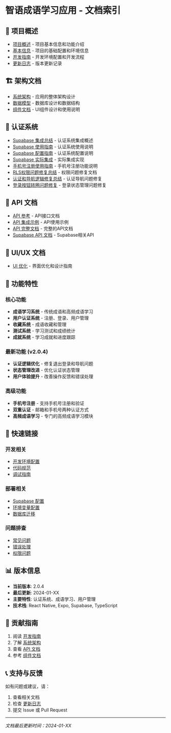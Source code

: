 # 智语成语学习应用 - 文档索引

## 📖 项目概述
- [项目概述](./project-overview.md) - 项目基本信息和功能介绍
- [基本信息](./基本信息.md) - 项目的基础配置和环境信息
- [开发指南](./development-guide.md) - 开发环境配置和开发流程
- [更新日志](./changelog.md) - 版本更新记录

## 🏗️ 架构文档
- [系统架构](./architecture.md) - 应用的整体架构设计
- [数据模型](./data-model.md) - 数据库设计和数据结构
- [组件文档](./components.md) - UI组件设计和使用说明

## 🔐 认证系统
- [Supabase 集成总结](./SUPABASE_集成总结.md) - 认证系统集成概述
- [Supabase 使用指南](./SUPABASE_使用指南.md) - 认证系统使用说明
- [Supabase 配置指南](./SUPABASE_配置指南.md) - 认证系统配置说明
- [Supabase 实际集成](./SUPABASE_ACTUAL_INTEGRATION.md) - 实际集成实现
- [手机号注册使用指南](./手机号注册使用指南.md) - 手机号注册功能说明
- [RLS权限问题修复总结](./RLS权限问题修复总结.md) - 权限问题修复文档
- [认证和导航逻辑修复总结](./认证和导航逻辑修复总结.md) - 认证导航问题修复
- [登录按钮转圈问题修复](./登录按钮转圈问题修复.md) - 登录状态管理问题修复

## 🔧 API 文档
- [API 参考](./api-reference.md) - API接口文档
- [API 集成示例](./API_INTEGRATION_EXAMPLES.md) - API使用示例
- [API 完整文档](./API_COMPLETE.md) - 完整的API文档
- [Supabase API 文档](./supabaseAPI文档.md) - Supabase相关API

## 🎨 UI/UX 文档
- [UI 优化](./UI优化.md) - 界面优化和设计指南

## 📱 功能特性

### 核心功能
- **成语学习系统** - 传统成语和高频成语学习
- **用户认证系统** - 注册、登录、用户管理
- **收藏系统** - 成语收藏和管理
- **测试系统** - 学习测试和成绩统计
- **成就系统** - 学习成就和进度跟踪

### 最新功能 (v2.0.4)
- **认证逻辑优化** - 修复退出登录和导航问题
- **状态管理改进** - 优化认证状态管理
- **用户体验提升** - 改善操作反馈和错误处理

### 高级功能
- **手机号注册** - 支持手机号注册和验证
- **双重认证** - 邮箱和手机号两种认证方式
- **高频成语学习** - 专门的高频成语学习模块

## 🔗 快速链接

### 开发相关
- [开发环境配置](./development-guide.md#环境配置)
- [代码规范](./development-guide.md#代码规范)
- [调试指南](./development-guide.md#调试指南)

### 部署相关
- [Supabase 配置](./SUPABASE_配置指南.md)
- [环境变量配置](./development-guide.md#环境变量)
- [数据库迁移](./data-model.md#数据库迁移)

### 问题排查
- [常见问题](./README.md#常见问题)
- [错误处理](./认证和导航逻辑修复总结.md#开发者注意事项)
- [权限问题](./RLS权限问题修复总结.md)

## 📊 版本信息

- **当前版本**: 2.0.4
- **最后更新**: 2024-01-XX
- **主要特性**: 认证系统、成语学习、用户管理
- **技术栈**: React Native, Expo, Supabase, TypeScript

## 🤝 贡献指南

1. 阅读 [开发指南](./development-guide.md)
2. 了解 [系统架构](./architecture.md)
3. 查看 [API 文档](./api-reference.md)
4. 参考 [组件文档](./components.md)

## 📞 支持与反馈

如有问题或建议，请：
1. 查看相关文档
2. 检查 [更新日志](./changelog.md)
3. 提交 Issue 或 Pull Request

---

*文档最后更新时间：2024-01-XX* 